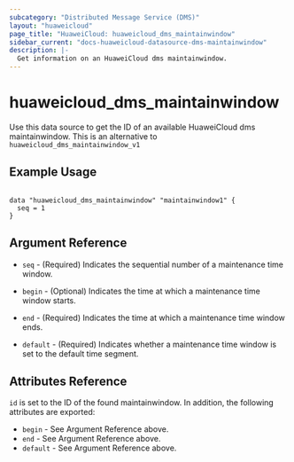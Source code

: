 ```yaml
---
subcategory: "Distributed Message Service (DMS)"
layout: "huaweicloud"
page_title: "HuaweiCloud: huaweicloud_dms_maintainwindow"
sidebar_current: "docs-huaweicloud-datasource-dms-maintainwindow"
description: |-
  Get information on an HuaweiCloud dms maintainwindow.
---
```


# huaweicloud\_dms\_maintainwindow

Use this data source to get the ID of an available HuaweiCloud dms maintainwindow.
This is an alternative to `huaweicloud_dms_maintainwindow_v1`

## Example Usage

```hcl

data "huaweicloud_dms_maintainwindow" "maintainwindow1" {
  seq = 1
}

```

## Argument Reference

* `seq` - (Required) Indicates the sequential number of a maintenance time window.

* `begin` - (Optional) Indicates the time at which a maintenance time window starts.

* `end` - (Required) Indicates the time at which a maintenance time window ends.

* `default` - (Required) Indicates whether a maintenance time window is set to the default time segment.

## Attributes Reference

`id` is set to the ID of the found maintainwindow. In addition, the following attributes
are exported:

* `begin` - See Argument Reference above.
* `end` - See Argument Reference above.
* `default` - See Argument Reference above.
